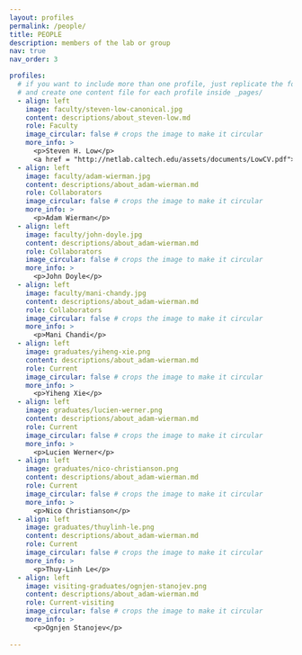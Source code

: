 ```yaml
---
layout: profiles
permalink: /people/
title: PEOPLE
description: members of the lab or group
nav: true
nav_order: 3

profiles:
  # if you want to include more than one profile, just replicate the following block
  # and create one content file for each profile inside _pages/
  - align: left
    image: faculty/steven-low-canonical.jpg
    content: descriptions/about_steven-low.md
    role: Faculty
    image_circular: false # crops the image to make it circular
    more_info: >
      <p>Steven H. Low</p>
      <a href = "http://netlab.caltech.edu/assets/documents/LowCV.pdf">CV</a>
  - align: left
    image: faculty/adam-wierman.jpg
    content: descriptions/about_adam-wierman.md
    role: Collaborators
    image_circular: false # crops the image to make it circular
    more_info: >
      <p>Adam Wierman</p>
  - align: left
    image: faculty/john-doyle.jpg
    content: descriptions/about_adam-wierman.md
    role: Collaborators
    image_circular: false # crops the image to make it circular
    more_info: >
      <p>John Doyle</p>
  - align: left
    image: faculty/mani-chandy.jpg
    content: descriptions/about_adam-wierman.md
    role: Collaborators
    image_circular: false # crops the image to make it circular
    more_info: >
      <p>Mani Chandi</p>
  - align: left
    image: graduates/yiheng-xie.png
    content: descriptions/about_adam-wierman.md
    role: Current
    image_circular: false # crops the image to make it circular
    more_info: >
      <p>Yiheng Xie</p>
  - align: left
    image: graduates/lucien-werner.png
    content: descriptions/about_adam-wierman.md
    role: Current
    image_circular: false # crops the image to make it circular
    more_info: >
      <p>Lucien Werner</p>
  - align: left
    image: graduates/nico-christianson.png
    content: descriptions/about_adam-wierman.md
    role: Current
    image_circular: false # crops the image to make it circular
    more_info: >
      <p>Nico Christianson</p>
  - align: left
    image: graduates/thuylinh-le.png
    content: descriptions/about_adam-wierman.md
    role: Current
    image_circular: false # crops the image to make it circular
    more_info: >
      <p>Thuy-Linh Le</p>
  - align: left
    image: visiting-graduates/ognjen-stanojev.png
    content: descriptions/about_adam-wierman.md
    role: Current-visiting
    image_circular: false # crops the image to make it circular
    more_info: >
      <p>Ognjen Stanojev</p>
  
---
```

